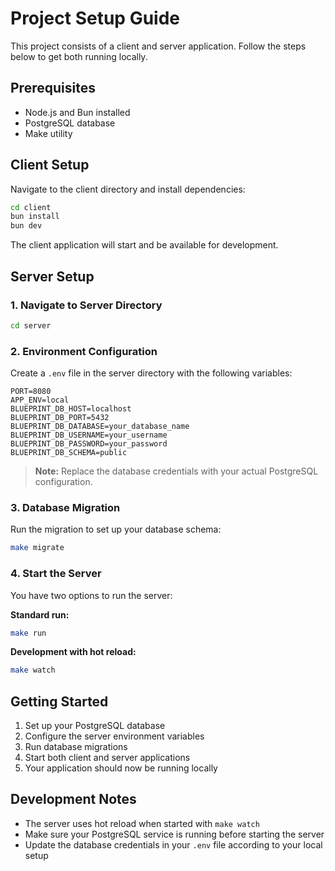 # Project Setup Guide

This project consists of a client and server application. Follow the steps below to get both running locally.

## Prerequisites

- Node.js and Bun installed
- PostgreSQL database
- Make utility

## Client Setup

Navigate to the client directory and install dependencies:

```bash
cd client
bun install
bun dev
```

The client application will start and be available for development.

## Server Setup

### 1. Navigate to Server Directory

```bash
cd server
```

### 2. Environment Configuration

Create a `.env` file in the server directory with the following variables:

```env
PORT=8080
APP_ENV=local
BLUEPRINT_DB_HOST=localhost
BLUEPRINT_DB_PORT=5432
BLUEPRINT_DB_DATABASE=your_database_name
BLUEPRINT_DB_USERNAME=your_username
BLUEPRINT_DB_PASSWORD=your_password
BLUEPRINT_DB_SCHEMA=public
```

> **Note:** Replace the database credentials with your actual PostgreSQL configuration.

### 3. Database Migration

Run the migration to set up your database schema:

```bash
make migrate
```

### 4. Start the Server

You have two options to run the server:

**Standard run:**

```bash
make run
```

**Development with hot reload:**

```bash
make watch
```

## Getting Started

1. Set up your PostgreSQL database
2. Configure the server environment variables
3. Run database migrations
4. Start both client and server applications
5. Your application should now be running locally

## Development Notes

- The server uses hot reload when started with `make watch`
- Make sure your PostgreSQL service is running before starting the server
- Update the database credentials in your `.env` file according to your local setup
